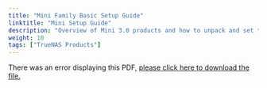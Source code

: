 ```yaml
---
title: "Mini Family Basic Setup Guide"
linktitle: "Mini Setup Guide"
description: "Overview of Mini 3.0 products and how to unpack and set them up."
weight: 10
tags: ["TrueNAS Products"]
---
```


<object data="https://www.truenas.com/docs/files/MiniFamily1.1.pdf" type="application/pdf" width="95%" height="1000">
  There was an error displaying this PDF, <a href="https://www.truenas.com/docs/files/MiniFamily1.1.pdf">please click here to download the file.</a>
</object>
